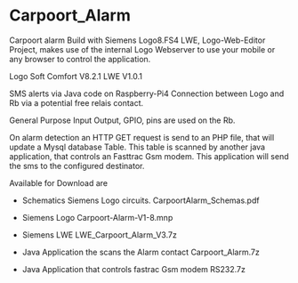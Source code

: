# Carpoort_Alarm
Carpoort alarm Build with Siemens Logo8.FS4
LWE, Logo-Web-Editor Project, makes use of the internal Logo Webserver to use your mobile or any browser to control the application.

Logo Soft Comfort V8.2.1
LWE V1.0.1

SMS alerts via Java code on Raspberry-Pi4
Connection between Logo and Rb via a potential free relais contact.

General Purpose Input Output, GPIO, pins are used on the Rb.

On alarm detection an HTTP GET request is send to an PHP file, that will update a Mysql database Table.
This table is scanned by another java application, that controls an Fasttrac Gsm modem. 
This application will send the sms to the configured destinator.

Available for Download are 
- Schematics Siemens Logo circuits.
  CarpoortAlarm_Schemas.pdf
  
- Siemens Logo
  Carpoort-Alarm-V1-8.mnp
  
- Siemens LWE
  LWE_Carpoort_Alarm_V3.7z
  
- Java Application the scans the Alarm contact 
  Carpoort_Alarm.7z
  
- Java Application that controls fastrac Gsm modem
  RS232.7z




